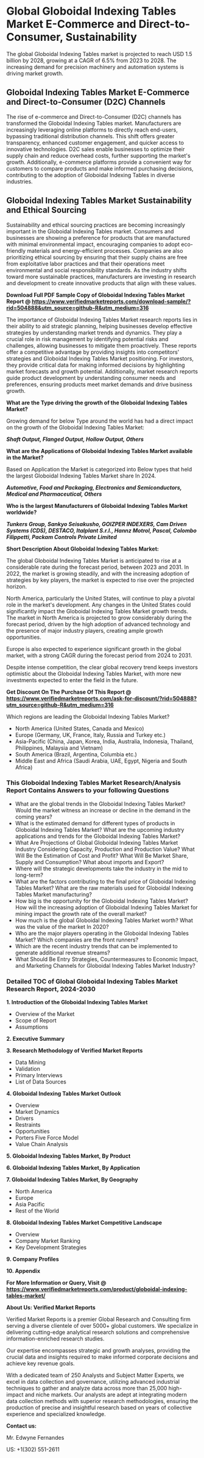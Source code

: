 <h1>Global Globoidal Indexing Tables Market E-Commerce and Direct-to-Consumer, Sustainability</h1><p class=""><p>The global Globoidal Indexing Tables market is projected to reach USD 1.5 billion by 2028, growing at a CAGR of 6.5% from 2023 to 2028. The increasing demand for precision machinery and automation systems is driving market growth.</p> <h2>Globoidal Indexing Tables Market E-Commerce and Direct-to-Consumer (D2C) Channels</h2> <p>The rise of e-commerce and Direct-to-Consumer (D2C) channels has transformed the Globoidal Indexing Tables market. Manufacturers are increasingly leveraging online platforms to directly reach end-users, bypassing traditional distribution channels. This shift offers greater transparency, enhanced customer engagement, and quicker access to innovative technologies. D2C sales enable businesses to optimize their supply chain and reduce overhead costs, further supporting the market's growth. Additionally, e-commerce platforms provide a convenient way for customers to compare products and make informed purchasing decisions, contributing to the adoption of Globoidal Indexing Tables in diverse industries.</p> <h2>Globoidal Indexing Tables Market Sustainability and Ethical Sourcing</h2> <p>Sustainability and ethical sourcing practices are becoming increasingly important in the Globoidal Indexing Tables market. Consumers and businesses are showing a preference for products that are manufactured with minimal environmental impact, encouraging companies to adopt eco-friendly materials and energy-efficient processes. Companies are also prioritizing ethical sourcing by ensuring that their supply chains are free from exploitative labor practices and that their operations meet environmental and social responsibility standards. As the industry shifts toward more sustainable practices, manufacturers are investing in research and development to create innovative products that align with these values.</p> </p><p class=""><strong>Download Full PDF Sample Copy of Globoidal Indexing Tables Market Report @ <a href="https://www.verifiedmarketreports.com/download-sample/?rid=504888&utm_source=github-R&utm_medium=316" target="_blank">https://www.verifiedmarketreports.com/download-sample/?rid=504888&utm_source=github-R&utm_medium=316</a></strong></p><p>The importance of&nbsp;Globoidal Indexing Tables Market research reports lies in their ability to aid strategic planning, helping businesses develop effective strategies by understanding market trends and dynamics. They play a crucial role in risk management by identifying potential risks and challenges, allowing businesses to mitigate them proactively. These reports offer a competitive advantage by providing insights into competitors' strategies and Globoidal Indexing Tables Market positioning. For investors, they provide critical data for making informed decisions by highlighting market forecasts and growth potential. Additionally, market research reports guide product development by understanding consumer needs and preferences, ensuring products meet market demands and drive business growth.</p><p><strong>What are the&nbsp;Type driving the growth of the Globoidal Indexing Tables Market?</strong></p><p id="" class="">Growing demand for below Type around the world has had a direct impact on the growth of the Globoidal Indexing Tables Market:</p><p class=""><em><strong>Shaft Output, Flanged Output, Hollow Output, Others</strong></em></p><p class=""><strong>What are the&nbsp;Applications&nbsp;of Globoidal Indexing Tables Market available in the Market?</strong></p><p id="" class="">Based on Application the Market is categorized into Below types that held the largest Globoidal Indexing Tables Market share In 2024.</p><p class=""><em><strong>Automotive, Food and Packaging, Electronics and Semiconductors, Medical and Pharmaceutical, Others</strong></em></p><p class=""><strong>Who is the largest Manufacturers of Globoidal Indexing Tables Market worldwide?</strong></p><p><em><strong>Tunkers Group, Sankyo Seisakusho, GOIZPER INDEXERS, Cam Driven Systems (CDS), DESTACO, Italplant S.r.l., Hannz Motrol, Pascal, Colombo Filippetti, Packam Controls Private Limited</strong></em></p><p id="" class=""><strong>Short Description About Globoidal Indexing Tables Market:</strong></p><p>The global Globoidal Indexing Tables Market is anticipated to rise at a considerable rate during the forecast period, between 2023 and 2031. In 2022, the market is growing steadily, and with the increasing adoption of strategies by key players, the market is expected to rise over the projected horizon.</p><p>North America, particularly the United States, will continue to play a pivotal role in the market's development. Any changes in the United States could significantly impact the Globoidal Indexing Tables Market growth trends. The market in North America is projected to grow considerably during the forecast period, driven by the high adoption of advanced technology and the presence of major industry players, creating ample growth opportunities.</p><p>Europe is also expected to experience significant growth in the global market, with a strong CAGR during the forecast period from 2024 to 2031.</p><p>Despite intense competition, the clear global recovery trend keeps investors optimistic about the Globoidal Indexing Tables Market, with more new investments expected to enter the field in the future.</p><p id="" class=""><strong>Get Discount On The Purchase Of This Report @ <a href="https://www.verifiedmarketreports.com/ask-for-discount/?rid=504888?utm_source=github-R&utm_medium=316" target="_blank">https://www.verifiedmarketreports.com/ask-for-discount/?rid=504888?utm_source=github-R&utm_medium=316</a></strong></p><p class="">Which regions are leading the Globoidal Indexing Tables Market?</p><ul><li>North America (United States, Canada and Mexico)</li><li>Europe (Germany, UK, France, Italy, Russia and Turkey etc.)</li><li>Asia-Pacific (China, Japan, Korea, India, Australia, Indonesia, Thailand, Philippines, Malaysia and Vietnam)</li><li>South America (Brazil, Argentina, Columbia etc.)</li><li>Middle East and Africa (Saudi Arabia, UAE, Egypt, Nigeria and South Africa)</li></ul><h3 id="" class="">This Globoidal Indexing Tables Market Research/Analysis Report Contains Answers to your following Questions</h3><ul><li>What are the global trends in the Globoidal Indexing Tables Market? Would the market witness an increase or decline in the demand in the coming years?</li><li>What is the estimated demand for different types of products in Globoidal Indexing Tables Market? What are the upcoming industry applications and trends for the Globoidal Indexing Tables Market?</li><li>What Are Projections of Global Globoidal Indexing Tables Market Industry Considering Capacity, Production and Production Value? What Will Be the Estimation of Cost and Profit? What Will Be Market Share, Supply and Consumption? What about imports and Export?</li><li>Where will the strategic developments take the industry in the mid to long-term?</li><li>What are the factors contributing to the final price of Globoidal Indexing Tables Market? What are the raw materials used for Globoidal Indexing Tables Market manufacturing?</li><li>How big is the opportunity for the Globoidal Indexing Tables Market? How will the increasing adoption of Globoidal Indexing Tables Market for mining impact the growth rate of the overall market?</li><li>How much is the global Globoidal Indexing Tables Market worth? What was the value of the market In 2020?</li><li>Who are the major players operating in the Globoidal Indexing Tables Market? Which companies are the front runners?</li><li>Which are the recent industry trends that can be implemented to generate additional revenue streams?</li><li>What Should Be Entry Strategies, Countermeasures to Economic Impact, and Marketing Channels for Globoidal Indexing Tables Market Industry?</li></ul><h3 id="" class="">Detailed TOC of Global Globoidal Indexing Tables Market Research Report, 2024-2030</h3><p id="" class=""><strong>1. Introduction of the Globoidal Indexing Tables Market</strong></p><ul><li>Overview of the Market</li><li>Scope of Report</li><li>Assumptions</li></ul><p id="" class=""><strong>2. Executive Summary</strong></p><p id="" class=""><strong>3. Research Methodology of Verified Market Reports</strong></p><ul><li>Data Mining</li><li>Validation</li><li>Primary Interviews</li><li>List of Data Sources</li></ul><p id="" class=""><strong>4. Globoidal Indexing Tables Market Outlook</strong></p><ul><li>Overview</li><li>Market Dynamics</li><li>Drivers</li><li>Restraints</li><li>Opportunities</li><li>Porters Five Force Model</li><li>Value Chain Analysis</li></ul><p id="" class=""><strong>5. Globoidal Indexing Tables Market, By Product</strong></p><p id="" class=""><strong>6. Globoidal Indexing Tables Market, By Application</strong></p><p id="" class=""><strong>7. Globoidal Indexing Tables Market, By Geography</strong></p><ul><li>North America</li><li>Europe</li><li>Asia Pacific</li><li>Rest of the World</li></ul><p id="" class=""><strong>8. Globoidal Indexing Tables Market Competitive Landscape</strong></p><ul><li>Overview</li><li>Company Market Ranking</li><li>Key Development Strategies</li></ul><p id="" class=""><strong>9. Company Profiles</strong></p><p id="" class=""><strong>10. Appendix</strong></p><p id="" class=""><strong>For More Information or Query, Visit @ <a href="https://www.verifiedmarketreports.com/product/globoidal-indexing-tables-market/" target="_blank">https://www.verifiedmarketreports.com/product/globoidal-indexing-tables-market/</a></strong></p><p id="" class=""><strong>About Us: Verified Market Reports</strong></p><p id="" class="">Verified Market Reports is a premier Global Research and Consulting firm serving a diverse clientele of over 5000+ global customers. We specialize in delivering cutting-edge analytical research solutions and comprehensive information-enriched research studies.</p><p id="" class="">Our expertise encompasses strategic and growth analyses, providing the crucial data and insights required to make informed corporate decisions and achieve key revenue goals.</p><p id="" class="">With a dedicated team of 250 Analysts and Subject Matter Experts, we excel in data collection and governance, utilizing advanced industrial techniques to gather and analyze data across more than 25,000 high-impact and niche markets. Our analysts are adept at integrating modern data collection methods with superior research methodologies, ensuring the production of precise and insightful research based on years of collective experience and specialized knowledge.</p><p id="" class=""><strong>Contact us:</strong></p><p id="" class="">Mr. Edwyne Fernandes</p><p id="" class="">US: +1(302) 551-2611</p>